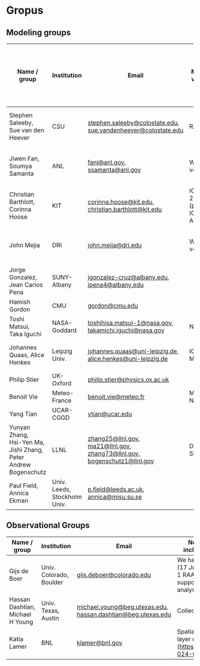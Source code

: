 # Gropus

## Modeling groups

| Name / group |	Institution | Email | Model / version	| Microphysics	| Note (any information you want to include here about aerosol and cloud microphysics treatment) |
| --- | --- | --- | --- | --- | --- |
| Stephen Saleeby, <br> Sue van den Heever	| CSU	| stephen.saleeby@colostate.edu, <br> sue.vandenheever@colostate.edu | RAMS | RAMS	| Prognostic aerosol treatment, predicted supersaturation |
| Jiwen Fan, <br> Soumya Samanta	| ANL	| fanj@anl.gov, <br> ssamanta@anl.gov | WRF v4.0	| FSBM1	| Prognostic aerosol treatment, predicted supersaturation |
| Christian Barthlott, <br> Corinna Hoose	| KIT	| corinna.hoose@kit.edu, <br> christian.barthlott@kit.edu | ICON 2.6.6 (possibly ICON-ART)	| Seifert & Beheng double-moment |	Aerosols constant in space/time, saturation adjustment |
| John Mejia |	DRI	| john.mejia@dri.edu | WRF v4.5.1	| Morrison Aerosol-Aware; ice and water paths |	Prognostic aerosol treatment, predicted supersaturation |
| Jorge Gonzalez, <br> Jean Carlos Pena |	SUNY-Albany	| jgonzalez-cruz@albany.edu, <br> jpena4@albany.edu |  |  |  |
| Hamish Gordon	| CMU	| gordon@cmu.edu |  |  |  |
| Toshi Matsui,  <br> Taka Iguchi	| NASA-Goddard	| toshihisa.matsui-1@nasa.gov, <br> takamichi.iguchi@nasa.gov | NU-WRF | NSSL Microphysics |  |
| Johannes Quaas, Alice Henkes	| Leipzig Univ.	| johannes.quaas@uni-leipzig.de, <br> alice.henkes@uni-leipzig.de | ICON-MPIM |  Seifert & Beheng double-moment |  |
| Philip Stier	| UK-Oxford	| philip.stier@physics.ox.ac.uk |  |  |  |
| Benoit Vie	| Meteo-France	| benoit.vie@meteo.fr | Meso-NH |  |  |
| Yang Tian	| UCAR-CGGD	| ytian@ucar.edu |  |  |  |
| Yunyan Zhang,  <br> Hsi-Yen Ma, <br> Jishi Zhang, <br> Peter Andrew Bogenschutz | LLNL | zhang25@llnl.gov, <br> ma21@llnl.gov, <br> zhang73@llnl.gov, <br> bogenschutz1@llnl.gov | DOE-SCREAM |  |  |
| Paul Field, <br> Annica Ekman | Univ. Leeds, <br> Stockholm Univ. | p.field@leeds.ac.uk, <br> annica@misu.su.se |  |  |  |

## Observational Groups
| Name / group |	Institution | Email	| Note (any information you want to include here about your contribution) |
| --- | --- | --- | --- | 
| Gijs de Boer | Univ. Colorado, Boulder | gijs.deboer@colorado.edu | We have limited UAS data for the first case (17 June), including 18 CopterSonde and 1 RAAVEN flights. However, I’d be happy to support broader (beyond UAS) data analysis needs, as able. |
| Hassan Dashtian, <br> Michael H Young | Univ. Texas, Austin | michael.young@beg.utexas.edu, <br> hassan.dashtian@beg.utexas.edu | Collected soil moisture data for TRACER |
| Katia Lamer | BNL | klamer@bnl.gov | Spatially distributed atmospheric boundary layer dataset (https://www.nature.com/articles/s41597-024-03477-9)  |



